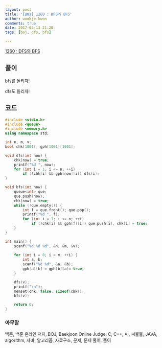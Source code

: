 ```yaml
---
layout: post
title: '[BOJ] 1260 : DFS와 BFS'
author: wookje.kwon
comments: true
date: 2017-02-13 21:20
tags: [boj, dfs, bfs]

---
```


[1260 : DFS와 BFS](https://www.acmicpc.net/problem/1260)

## 풀이

bfs를 돌리자!

dfs도 돌리자!

## 코드

```cpp
#include <stdio.h>
#include <queue>
#include <memory.h>
using namespace std;

int n, m, v;
bool chk[1001], gph[1001][1001];

void dfs(int now) {
	chk[now] = true;
	printf("%d ", now);
	for (int i = 1; i <= n; ++i)
		if (!chk[i] && gph[now][i]) dfs(i);
}

void bfs(int now) {
	queue<int> que;
	que.push(now);
	chk[now] = true;
	while (!que.empty()) {
		int f = que.front(); que.pop();
		printf("%d ", f);
		for (int i = 1; i <= n; ++i)
			if (!chk[i] && gph[f][i]) que.push(i), chk[i] = true;
	}
}

int main() {
	scanf("%d %d %d", &n, &m, &v);
	
	for (int i = 0; i < m; ++i) {
		int a, b;
		scanf("%d %d", &a, &b);
		gph[a][b] = gph[b][a]= true;
	}

	dfs(v);
	printf("\n");
	memset(chk, false, sizeof(chk));
	bfs(v);

	return 0;
}
```

### 아무말  
백준, 백준 온라인 저지, BOJ, Baekjoon Online Judge, C, C++, 씨, 씨쁠쁠, JAVA, algorithm, 자바, 알고리즘, 자료구조, 문제, 문제 풀이, 풀이